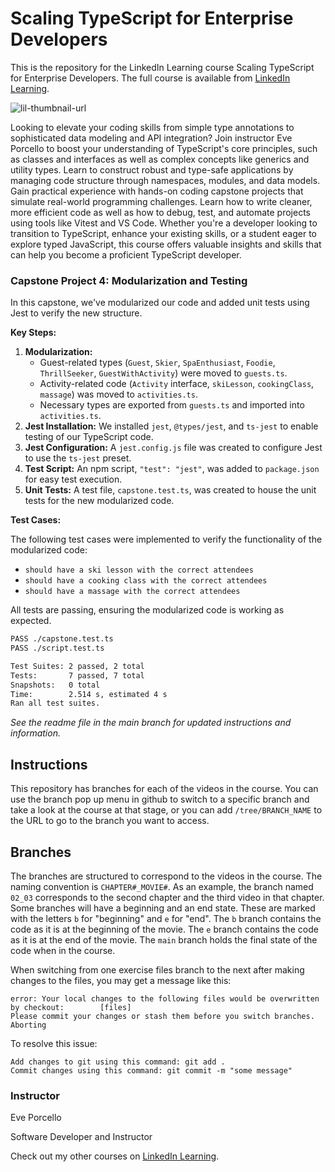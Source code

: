 # Scaling TypeScript for Enterprise Developers
This is the repository for the LinkedIn Learning course Scaling TypeScript for Enterprise Developers. The full course is available from [LinkedIn Learning][lil-course-url].

![lil-thumbnail-url]

Looking to elevate your coding skills from simple type annotations to sophisticated data modeling and API integration? Join instructor Eve Porcello to boost your understanding of TypeScript's core principles, such as classes and interfaces as well as complex concepts like generics and utility types. Learn to construct robust and type-safe applications by managing code structure through namespaces, modules, and data models. Gain practical experience with hands-on coding capstone projects that simulate real-world programming challenges. Learn how to write cleaner, more efficient code as well as how to debug, test, and automate projects using tools like Vitest and VS Code. Whether you're a developer looking to transition to TypeScript, enhance your existing skills, or a student eager to explore typed JavaScript, this course offers valuable insights and skills that can help you become a proficient TypeScript developer.

### Capstone Project 4: Modularization and Testing

In this capstone, we've modularized our code and added unit tests using Jest to verify the new structure.

**Key Steps:**

1.  **Modularization:**
    *   Guest-related types (`Guest`, `Skier`, `SpaEnthusiast`, `Foodie`, `ThrillSeeker`, `GuestWithActivity`) were moved to `guests.ts`.
    *   Activity-related code (`Activity` interface, `skiLesson`, `cookingClass`, `massage`) was moved to `activities.ts`.
    *   Necessary types are exported from `guests.ts` and imported into `activities.ts`.
2.  **Jest Installation:** We installed `jest`, `@types/jest`, and `ts-jest` to enable testing of our TypeScript code.
3.  **Jest Configuration:** A `jest.config.js` file was created to configure Jest to use the `ts-jest` preset.
4.  **Test Script:** An npm script, `"test": "jest"`, was added to `package.json` for easy test execution.
5.  **Unit Tests:** A test file, `capstone.test.ts`, was created to house the unit tests for the new modularized code.

**Test Cases:**

The following test cases were implemented to verify the functionality of the modularized code:

*   `should have a ski lesson with the correct attendees`
*   `should have a cooking class with the correct attendees`
*   `should have a massage with the correct attendees`

All tests are passing, ensuring the modularized code is working as expected.

```bash
PASS ./capstone.test.ts
PASS ./script.test.ts

Test Suites: 2 passed, 2 total
Tests:       7 passed, 7 total
Snapshots:   0 total
Time:        2.514 s, estimated 4 s
Ran all test suites.
```

_See the readme file in the main branch for updated instructions and information._
## Instructions
This repository has branches for each of the videos in the course. You can use the branch pop up menu in github to switch to a specific branch and take a look at the course at that stage, or you can add `/tree/BRANCH_NAME` to the URL to go to the branch you want to access.

## Branches
The branches are structured to correspond to the videos in the course. The naming convention is `CHAPTER#_MOVIE#`. As an example, the branch named `02_03` corresponds to the second chapter and the third video in that chapter. 
Some branches will have a beginning and an end state. These are marked with the letters `b` for "beginning" and `e` for "end". The `b` branch contains the code as it is at the beginning of the movie. The `e` branch contains the code as it is at the end of the movie. The `main` branch holds the final state of the code when in the course.

When switching from one exercise files branch to the next after making changes to the files, you may get a message like this:

    error: Your local changes to the following files would be overwritten by checkout:        [files]
    Please commit your changes or stash them before you switch branches.
    Aborting

To resolve this issue:
	
    Add changes to git using this command: git add .
	Commit changes using this command: git commit -m "some message"

### Instructor

Eve Porcello

Software Developer and Instructor
                            

Check out my other courses on [LinkedIn Learning](https://www.linkedin.com/learning/instructors/eve-porcello?u=104).

[0]: # (Replace these placeholder URLs with actual course URLs)

[lil-course-url]: https://www.linkedin.com/learning/scaling-typescript-for-enterprise-developers
[lil-thumbnail-url]: https://media.licdn.com/dms/image/D560DAQEeMPcfs0dGbw/learning-public-crop_675_1200/0/1722894799475?e=2147483647&v=beta&t=tqgy75zFHsjx6sVjBHTQRFtRBCkxiKUy1vm04UfqGqg